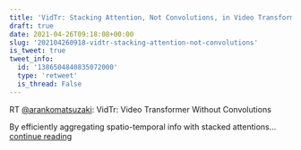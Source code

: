```yaml
---
title: 'VidTr: Stacking Attention, Not Convolutions, in Video Transformation'
draft: true
date: 2021-04-26T09:18:08+00:00
slug: '202104260918-vidtr-stacking-attention-not-convolutions'
is_tweet: true
tweet_info:
  id: '1386504840835072000'
  type: 'retweet'
  is_thread: False
---
```




RT [@arankomatsuzaki](https://x.com/arankomatsuzaki): VidTr: Video Transformer Without Convolutions

By efficiently aggregating spatio-temporal info with stacked attentions… [continue reading](https://x.com/sytelus/status/1386504840835072000)
